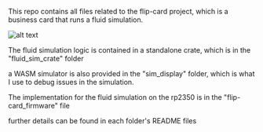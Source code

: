 This repo contains all files related to the flip-card project, which is a business card that runs a fluid simulation.

![alt text](media/1000003136.gif)

The fluid simulation logic is contained in a standalone crate, which is in the "fluid_sim_crate" folder

a WASM simulator is also provided in the "sim_display" folder, which is what I use to debug issues in the simulation.

The implementation for the fluid simulation on the rp2350 is in the "flip-card_firmware" file

further details can be found in each folder's README files
